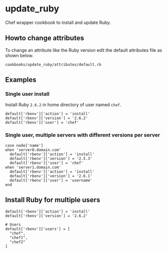 # update_ruby

Chef wrapper cookbook to install and update Ruby.

## Howto change attributes

To change an attribute like the Ruby version edit the default attributes file as shown below.

````
cookbooks/update_ruby/attributes/default.rb
````

## Examples

### Single user install

Install Ruby `2.6.2` in home directory of user named `chef`.

````
default['rbenv']['action'] = 'install'
default['rbenv']['version'] = '2.6.2'
default['rbenv']['user'] = 'chef'
````

### Single user, multiple servers with different versions per server

````
case node['name']
when 'server0.domain.com'
  default['rbenv']['action'] = 'install'
  default['rbenv']['version'] = '2.5.3'
  default['rbenv']['user'] = 'chef'
when 'server1.domain.com'
  default['rbenv']['action'] = 'install'
  default['rbenv']['version'] = '2.6.1'
  default['rbenv']['user'] = 'username'
end
````

## Install Ruby for multiple users

````
default['rbenv']['action'] = 'install'
default['rbenv']['version'] = '2.6.2'

# Users
default['rbenv']['users'] = [
  "chef",
  "chef1",
  "chef2"
]
````

